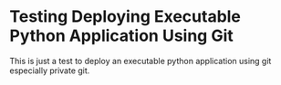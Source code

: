 Testing Deploying Executable Python Application Using Git
=========================================================

This is just a test to deploy an executable python application using git especially private git.